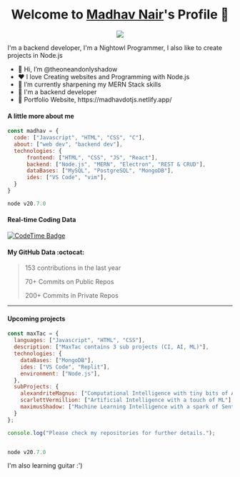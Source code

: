 <p align="center">
  <h1 align="center">Welcome to <a href="https://github.com/theoneandonlyshadow">Madhav Nair</a>'s Profile 👋</h1>
</p>
<p align="center">
  <a align="center" href="https://github.com/DenverCoder1/readme-typing-svg"><img src="https://readme-typing-svg.herokuapp.com?&font=Modenine&color=e6e6fa&size=25&lines=Welcome+to+my+GitHub+Profile!;I'm+a+Back+end+developer;No+sleep+for+the+WICKED;I'm+a+Node.js+developer;My+resume+is+down+below!;" /></a>
</p>
<p>I'm a backend developer, I'm a Nightowl Programmer, I also like to create projects in Node.js</p>
<img align="right" src="">
<ul>
  <li>👋 Hi, I’m @theoneandonlyshadow</li>
  <li>❤️ I love Creating websites and Programming with Node.js</li>
  <li>🌱 I’m currently sharpening my MERN Stack skills</li>
  <li>💼 I'm a backend developer</li>
  <li>🧐 Portfolio Website, https://madhavdotjs.netlify.app/</li>
</ul>

#### A little more about me
```javascript
const madhav = {
  code: ["Javascript", "HTML", "CSS", "C"],
  about: ["web dev", "backend dev"],
  technologies: {
      frontend: ["HTML", "CSS", "JS", "React"],
      backend: ["Node.js", "MERN", "Electron", "REST & CRUD"],
      dataBases: ["MySQL", "PostgreSQL", "MongoDB"],
      ides: ["VS Code", "vim"],
  }
}

node v20.7.0
```
#### Real-time Coding Data

[![CodeTime Badge](https://img.shields.io/endpoint?style=social&color=222&url=https%3A%2F%2Fapi.codetime.dev%2Fshield%3Fid%3D24975%26project%3D%26in=0)](https://codetime.dev)

#### My GitHub Data :octocat:
>  153 contributions in the last year 
 > 
>  70+ Commits on Public Repos
 > 
>  200+ Commits in Private Repos
 > 

------

#### Upcoming projects
```javascript
const maxTac = {
  languages: ["Javascript", "HTML", "CSS"],
  description: ["MaxTac contains 3 sub projects (CI, AI, ML)"],
  technologies: {
    dataBases: ["MongoDB"],
    ides: ["VS Code", "Replit"],
    environment: ["Node.js"],
  },
  subProjects: {
    alexandriteMagnus: ["Computational Intelligence with tiny bits of AI."],
    scarlettVermillion: ["Artificial Intelligence with a touch of ML"],
    maximusShadow: ["Machine Learning Intelligence with a spark of Sentiment Analysis"],
  }
};

console.log("Please check my repositories for further details.");


node v20.7.0
```


I'm also learning guitar :')
<!-- resume here?
